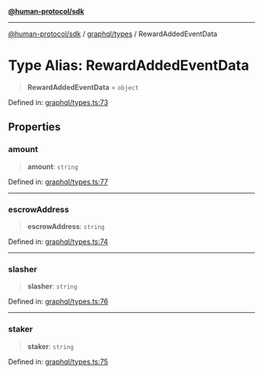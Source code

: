 [**@human-protocol/sdk**](../../../README.md)

***

[@human-protocol/sdk](../../../modules.md) / [graphql/types](../README.md) / RewardAddedEventData

# Type Alias: RewardAddedEventData

> **RewardAddedEventData** = `object`

Defined in: [graphql/types.ts:73](https://github.com/humanprotocol/human-protocol/blob/111a3dfb8ed775487998fa7cc407fdc884e7a927/packages/sdk/typescript/human-protocol-sdk/src/graphql/types.ts#L73)

## Properties

### amount

> **amount**: `string`

Defined in: [graphql/types.ts:77](https://github.com/humanprotocol/human-protocol/blob/111a3dfb8ed775487998fa7cc407fdc884e7a927/packages/sdk/typescript/human-protocol-sdk/src/graphql/types.ts#L77)

***

### escrowAddress

> **escrowAddress**: `string`

Defined in: [graphql/types.ts:74](https://github.com/humanprotocol/human-protocol/blob/111a3dfb8ed775487998fa7cc407fdc884e7a927/packages/sdk/typescript/human-protocol-sdk/src/graphql/types.ts#L74)

***

### slasher

> **slasher**: `string`

Defined in: [graphql/types.ts:76](https://github.com/humanprotocol/human-protocol/blob/111a3dfb8ed775487998fa7cc407fdc884e7a927/packages/sdk/typescript/human-protocol-sdk/src/graphql/types.ts#L76)

***

### staker

> **staker**: `string`

Defined in: [graphql/types.ts:75](https://github.com/humanprotocol/human-protocol/blob/111a3dfb8ed775487998fa7cc407fdc884e7a927/packages/sdk/typescript/human-protocol-sdk/src/graphql/types.ts#L75)
